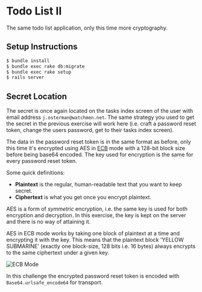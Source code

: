 # Todo List II

The same todo list application, only this time more cryptography.

## Setup Instructions

~~~bash
$ bundle install
$ bundle exec rake db:migrate
$ bundle exec rake setup
$ rails server
~~~

## Secret Location

The secret is once again located on the tasks index screen of the user with
email address `j.osterman@watchmen.net`. The same strategy you used to get the
secret in the previous exercise will work here (i.e. craft a password reset
token, change the users password, get to their tasks index screen).

The data in the password reset token is in the same format as before, only this
time it's encrypted using AES in [ECB][ecb] mode with a 128-bit block size
before being base64 encoded. The key used for encryption is the same for every
password reset token.

[ecb]: https://en.wikipedia.org/wiki/Block_cipher_mode_of_operation#Electronic_codebook_.28ECB.29

Some quick definitions:

* **Plaintext** is the regular, human-readable text that you want to keep secret.
* **Ciphertext** is what you get once you encrypt plaintext.

AES is a form of *symmetric* encryption, i.e. the same key is used for both
encryption and decryption. In this exercise, the key is kept on the server and
there is no way of attaining it.

AES in ECB mode works by taking one block of plaintext at a time and encrypting
it with the key. This means that the plaintext block 'YELLOW SUBMARINE' (exactly
one block-size, 128 bits i.e. 16 bytes) always encrypts to the same ciphertext
under a given key.

![ECB Mode](https://upload.wikimedia.org/wikipedia/commons/thumb/d/d6/ECB_encryption.svg/1000px-ECB_encryption.svg.png)

In this challenge the encrypted password reset token is encoded with
`Base64.urlsafe_encode64` for transport.
